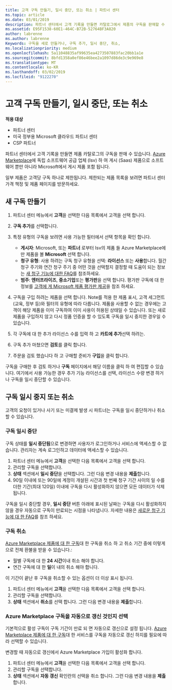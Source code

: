 ```yaml
---
title: 고객 구독 만들기, 일시 중단, 또는 취소 | 파트너 센터
ms.topic: article
ms.date: 03/01/2019
description: 파트너 센터에서 고객 기록을 만들면 카탈로그에서 제품의 구독을 판매할 수 있습니다.
ms.assetid: E95F1538-60E1-464C-B72B-52764BF3A820
author: labrenne
ms.author: labrenne
Keywords: 구독을 새로 만들거나, 구독 추가, 일시 중단, 취소,
ms.localizationpriority: medium
ms.openlocfilehash: 5a11048835af99635ea4273507883fac20bb1a1e
ms.sourcegitcommit: 8bfd1358a0ef86e46bee2a1097d86de3c9e969e8
ms.translationtype: MT
ms.contentlocale: ko-KR
ms.lasthandoff: 03/02/2019
ms.locfileid: "9122270"
---
```

# <a name="create-suspend-or-cancel-customer-subscriptions"></a>고객 구독 만들기, 일시 중단, 또는 취소

**적용 대상**

-  파트너 센터
-  미국 정부용 Microsoft 클라우드 파트너 센터
-  CSP 파트너

파트너 센터에서 고객 기록을 만들면 제품 카탈로그의 구독을 판매 수 있습니다. [Azure Marketplace](https://azuremarketplace.microsoft.com/marketplace)에 독립 소프트웨어 공급 업체 (Isv) 하 여 게시 (Saas) 제품으로 소프트웨어 뿐만 아니라 Microsoft에서 게시 제품 포함 됩니다. 

일부 제품은 고객당 구독 하나로 제한됩니다. 제한되는 제품 목록을 보려면 파트너 센터 가격 책정 및 제품 페이지를 방문하세요. 


## <a name="create-a-new-subscription"></a>새 구독 만들기

1. 파트너 센터 메뉴에서 **고객**을 선택한 다음 목록에서 고객을 선택 합니다.

2. **구독 추가**를 선택합니다.

3. 특정 유형의 구독을 보려면 사용 가능한 필터에서 선택 항목을 확인 합니다.
   - **게시자**: Microsoft, 또는 **파트너** 로부터 Isv의 제품 들 Azure Marketplace에만 제품을 볼 **Microsoft** 선택 합니다.
   - **청구 유형**: 사용 하려는 구독 청구 유형을 선택: **라이선스** 또는 **사용**합니다. 월간 청구 주기와 연간 청구 주기 중 어떤 것을 선택할지 결정할 때 도움이 되는 정보는 [새 청구 기능에 대한 FAQ](faq-about-new-billing-features.md)를 참조하세요.
   - **범주**: **엔터프라이즈**, **중소기업**또는 **평가판**을 선택 합니다. 평가판 구독에 대 한 정보를 [고객에 게 Microsoft 제품 평가판 제공](offer-your-customers-trials-of-microsoft-products.md)을 참조 하세요.

4. 구독을 구입 하려는 제품을 선택 합니다. Note를 적용 한 제품 표시, 고객 세그먼트 (교육, 정부 등)와 필터의 유형에 따라 다릅니다. 제품을 사용할 수 없는 경우에는 고객이 해당 제품을 이미 구독하여 이미 사용이 허용된 상태일 수 있습니다. 또는 새로 제품을 구입하지 않고 다시 정품 인증을 할 수 있도록 구독을 일시 중지한 경우일 수 있습니다.

5. 각 구독에 대 한 추가 라이선스 수를 입력 하 고 **카트에 추가**선택 하려는.

6. 구독 추가 마쳤으면 **검토**를 클릭 합니다.

7. 주문을 검토 했습니다 하 고 구매할 준비가 **구입**을 클릭 합니다.

구독을 구매한 후 검토 하거나 **구독** 페이지에서 해당 이름을 클릭 하 여 편집할 수 있습니다. 여기에서 사용 가능한 경우 추가 기능 라이선스를 선택, 라이선스 수량 변경 하거나 구독을 일시 중단할 수 있습니다.


## <a name="suspend-or-cancel-a-subscription"></a>구독 일시 중지 또는 취소

고객의 요청이 있거나 사기 또는 미결제 발생 시 파트너는 구독을 일시 중단하거나 취소할 수 있습니다.

### <a name="suspend-a-subscription"></a>구독 일시 중단

구독 상태를 **일시 중단됨**으로 변경하면 사용자가 로그인하거나 서비스에 액세스할 수 없습니다. 관리자는 계속 로그인하고 데이터에 액세스할 수 있습니다.

1.  파트너 센터 메뉴에서 **고객**을 선택한 다음 목록에서 고객을 선택 합니다.
2.  관리할 구독을 선택합니다.
3.  **상태** 섹션에서 **일시 중단**을 선택합니다. 그런 다음 변경 내용을 **제출**합니다.
4.  90일 이내에 또는 90일에 계정이 개설된 시간과 첫 번째 청구 기간 사이의 일 수를 더한 기간(최대 120일) 이내에 구독을 다시 활성화하지 않으면 모든 데이터가 삭제됩니다.

구독을 일시 중단할 경우, **일시 중단** 버튼 아래에 표시된 날짜는 구독을 다시 활성화하지 않을 경우 자동으로 구독이 만료되는 시점을 나타냅니다. 자세한 내용은 [새로운 청구 기능에 대 한 FAQ](faq-about-new-billing-features.md)를 참조 하세요.

### <a name="cancel-a-subscription"></a>구독 취소

[Azure Marketplace 제품에 대 한 구독](sell-marketplace-products.md)대 한 구독을 취소 하 고 취소 기간 중에 이렇게으로 전체 환불을 받을 수 있습니다.: 

- 월별 구독에 대 한 **24 시간**이내 취소 해야 합니다.
- 연간 구독에 대 한 **일**이 내의 취소 해야 합니다.

이 기간이 끝난 후 구독을 취소할 수 있는 옵션이 더 이상 표시 됩니다.

1.  파트너 센터 메뉴에서 **고객**을 선택한 다음 목록에서 고객을 선택 합니다.
2.  관리할 구독을 선택합니다.
3.  **상태** 섹션에서 **취소**를 선택 합니다. 그런 다음 변경 내용을 **제출**합니다.

### <a name="choose-whether-to-automatically-renew-an-azure-marketplace-subscription"></a>Azure Marketplace 구독을 자동으로 갱신 것인지 선택

기본적으로 활성 구독이 구독 기간이 만료 되 면 자동으로 갱신으로 설정 됩니다. [Azure Marketplace 제품에 대 한 구독](sell-marketplace-products.md)대 한 서비스를 구독을 자동으로 갱신 하지를 필요에 따라 선택할 수 있습니다.

변경할 때 자동으로 갱신에서 Azure Marketplace 가입이 활성화 합니다.

1.  파트너 센터 메뉴에서 **고객**을 선택한 다음 목록에서 고객을 선택 합니다.
2.  관리할 구독을 선택합니다.
3.  **상태** 섹션에서 **자동 갱신** 확인란의 선택을 취소 합니다. 그런 다음 변경 내용을 **제출**합니다.


 




